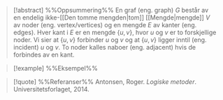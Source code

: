 
> [!abstract] %%Oppsummering%%
>En graf (eng. graph) $G$ består av en endelig ikke-[[Den tomme mengden|tom]] [[Mengde|mengde]] $V$ av noder (eng. vertex/vertices) og en mengde $E$ av kanter (eng. edges). Hver kant i $E$ er en mengde $\{u,v\}$, hvor $u$ og $v$ er to forskjellige noder. Vi sier at $\{u,v\}$ forbinder $u$ og $v$ og at $\{u,v\}$ ligger inntil (eng. incident) $u$ og $v$. To noder kalles naboer (eng. adjacent) hvis de forbindes av en kant.

> [!example] %%Eksempel%%
> 

> [!quote] %%Referanser%%
>Antonsen, Roger. *Logiske metoder*. Universitetsforlaget, 2014.


